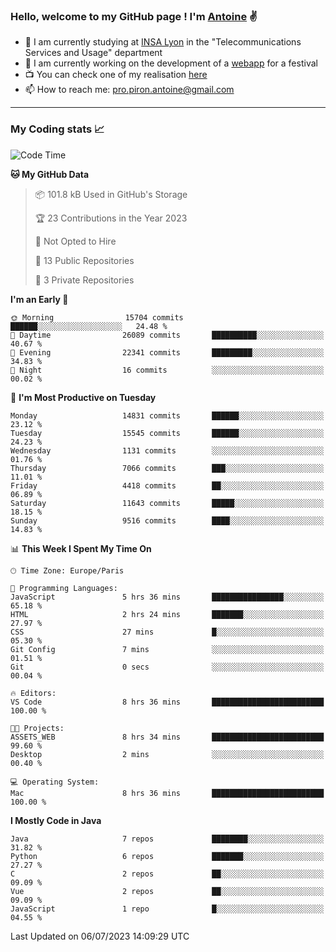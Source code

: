### Hello, welcome to my GitHub page ! I'm [Antoine](https://github.com/AntoinePiron) ✌️

- 🌱 I am currently studying at [INSA Lyon](https://www.insa-lyon.fr) in the "Telecommunications Services and Usage" department
- 🔭 I am currently working on the development of a [webapp](https://github.com/24HeuresINSA/Overbookd) for a festival
- 📺 You can check one of my realisation [here](https://astustc.fr)
- 📫 How to reach me: [pro.piron.antoine@gmail.com](mailto:pro.piron.antoine@gmail.com)

---

### My Coding stats 📈
<!--START_SECTION:waka-->
![Code Time](http://img.shields.io/badge/Code%20Time-171%20hrs%2047%20mins-blue)

**🐱 My GitHub Data** 

> 📦 101.8 kB Used in GitHub's Storage 
 > 
> 🏆 23 Contributions in the Year 2023
 > 
> 🚫 Not Opted to Hire
 > 
> 📜 13 Public Repositories 
 > 
> 🔑 3 Private Repositories 
 > 
**I'm an Early 🐤** 

```text
🌞 Morning                15704 commits       ██████░░░░░░░░░░░░░░░░░░░   24.48 % 
🌆 Daytime                26089 commits       ██████████░░░░░░░░░░░░░░░   40.67 % 
🌃 Evening                22341 commits       █████████░░░░░░░░░░░░░░░░   34.83 % 
🌙 Night                  16 commits          ░░░░░░░░░░░░░░░░░░░░░░░░░   00.02 % 
```
📅 **I'm Most Productive on Tuesday** 

```text
Monday                   14831 commits       ██████░░░░░░░░░░░░░░░░░░░   23.12 % 
Tuesday                  15545 commits       ██████░░░░░░░░░░░░░░░░░░░   24.23 % 
Wednesday                1131 commits        ░░░░░░░░░░░░░░░░░░░░░░░░░   01.76 % 
Thursday                 7066 commits        ███░░░░░░░░░░░░░░░░░░░░░░   11.01 % 
Friday                   4418 commits        ██░░░░░░░░░░░░░░░░░░░░░░░   06.89 % 
Saturday                 11643 commits       █████░░░░░░░░░░░░░░░░░░░░   18.15 % 
Sunday                   9516 commits        ████░░░░░░░░░░░░░░░░░░░░░   14.83 % 
```


📊 **This Week I Spent My Time On** 

```text
🕑︎ Time Zone: Europe/Paris

💬 Programming Languages: 
JavaScript               5 hrs 36 mins       ████████████████░░░░░░░░░   65.18 % 
HTML                     2 hrs 24 mins       ███████░░░░░░░░░░░░░░░░░░   27.97 % 
CSS                      27 mins             █░░░░░░░░░░░░░░░░░░░░░░░░   05.30 % 
Git Config               7 mins              ░░░░░░░░░░░░░░░░░░░░░░░░░   01.51 % 
Git                      0 secs              ░░░░░░░░░░░░░░░░░░░░░░░░░   00.04 % 

🔥 Editors: 
VS Code                  8 hrs 36 mins       █████████████████████████   100.00 % 

🐱‍💻 Projects: 
ASSETS_WEB               8 hrs 34 mins       █████████████████████████   99.60 % 
Desktop                  2 mins              ░░░░░░░░░░░░░░░░░░░░░░░░░   00.40 % 

💻 Operating System: 
Mac                      8 hrs 36 mins       █████████████████████████   100.00 % 
```

**I Mostly Code in Java** 

```text
Java                     7 repos             ████████░░░░░░░░░░░░░░░░░   31.82 % 
Python                   6 repos             ███████░░░░░░░░░░░░░░░░░░   27.27 % 
C                        2 repos             ██░░░░░░░░░░░░░░░░░░░░░░░   09.09 % 
Vue                      2 repos             ██░░░░░░░░░░░░░░░░░░░░░░░   09.09 % 
JavaScript               1 repo              █░░░░░░░░░░░░░░░░░░░░░░░░   04.55 % 
```




 Last Updated on 06/07/2023 14:09:29 UTC
<!--END_SECTION:waka-->
